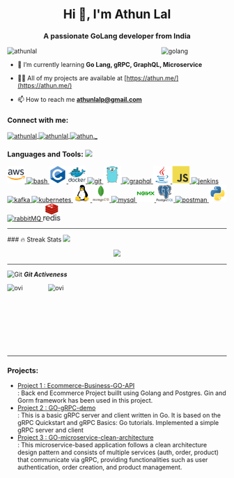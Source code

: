 <h1 align="center">Hi 👋, I'm Athun Lal</h1>
<h3 align="center">A passionate GoLang developer from India</h3>
<img align="right" alt="golang" width="150" src="https://i.pinimg.com/originals/ff/0c/70/ff0c7036ec6ccc0eafc1021431b17e7f.gif">

<p align="left">
  <img src="https://komarev.com/ghpvc/?username=athunlal&label=Profile%20views&color=0e75b6&style=flat" alt="athunlal" />
</p>

- 🌱 I’m currently learning **Go Lang, gRPC, GraphQL, Microservice**

- 👨‍💻 All of my projects are available at [https://athun.me/](https://athun.me/)

- 📫 How to reach me **athunlalp@gmail.com**

<h3 align="left">Connect with me:</h3>
<p align="left">
  <a href="https://linkedin.com/in/athunlal" target="blank">
    <img align="center" src="https://raw.githubusercontent.com/rahuldkjain/github-profile-readme-generator/master/src/images/icons/Social/linked-in-alt.svg" alt="athunlal" height="30" width="40" />
  </a>
  <a href="https://stackoverflow.com/users/athunlal" target="blank">
    <img align="center" src="https://raw.githubusercontent.com/rahuldkjain/github-profile-readme-generator/master/src/images/icons/Social/stack-overflow.svg" alt="athunlal" height="30" width="40" />
  </a>
  <a href="https://instagram.com/athun._" target="blank">
    <img align="center" src="https://raw.githubusercontent.com/rahuldkjain/github-profile-readme-generator/master/src/images/icons/Social/instagram.svg" alt="athun._" height="30" width="40" />
  </a>
</p>

<h3 align="left">Languages and Tools: <img src="https://media.giphy.com/media/iY8CRBdQXODJSCERIr/giphy.gif" width="35px"></h3> 

<p align="left"> <a href="https://aws.amazon.com" target="_blank" rel="noreferrer"> <img src="https://raw.githubusercontent.com/devicons/devicon/master/icons/amazonwebservices/amazonwebservices-original-wordmark.svg" alt="aws" width="40" height="40"/> </a> <a href="https://www.gnu.org/software/bash/" target="_blank" rel="noreferrer"> <img src="https://www.vectorlogo.zone/logos/gnu_bash/gnu_bash-icon.svg" alt="bash" width="40" height="40"/> </a> <a href="https://www.cprogramming.com/" target="_blank" rel="noreferrer"> <img src="https://raw.githubusercontent.com/devicons/devicon/master/icons/c/c-original.svg" alt="c" width="40" height="40"/> </a> <a href="https://www.docker.com/" target="_blank" rel="noreferrer"> <img src="https://raw.githubusercontent.com/devicons/devicon/master/icons/docker/docker-original-wordmark.svg" alt="docker" width="40" height="40"/> </a> <a href="https://git-scm.com/" target="_blank" rel="noreferrer"> <img src="https://www.vectorlogo.zone/logos/git-scm/git-scm-icon.svg" alt="git" width="40" height="40"/> </a> <a href="https://golang.org" target="_blank" rel="noreferrer"> <img src="https://raw.githubusercontent.com/devicons/devicon/master/icons/go/go-original.svg" alt="go" width="40" height="40"/> </a> <a href="https://graphql.org" target="_blank" rel="noreferrer"> <img src="https://www.vectorlogo.zone/logos/graphql/graphql-icon.svg" alt="graphql" width="40" height="40"/> </a> <a href="https://www.java.com" target="_blank" rel="noreferrer"> <img src="https://raw.githubusercontent.com/devicons/devicon/master/icons/java/java-original.svg" alt="java" width="40" height="40"/> </a> <a href="https://developer.mozilla.org/en-US/docs/Web/JavaScript" target="_blank" rel="noreferrer"> <img src="https://raw.githubusercontent.com/devicons/devicon/master/icons/javascript/javascript-original.svg" alt="javascript" width="40" height="40"/> </a> <a href="https://www.jenkins.io" target="_blank" rel="noreferrer"> <img src="https://www.vectorlogo.zone/logos/jenkins/jenkins-icon.svg" alt="jenkins" width="40" height="40"/> </a> <a href="https://kafka.apache.org/" target="_blank" rel="noreferrer"> <img src="https://www.vectorlogo.zone/logos/apache_kafka/apache_kafka-icon.svg" alt="kafka" width="40" height="40"/> </a> <a href="https://kubernetes.io" target="_blank" rel="noreferrer"> <img src="https://www.vectorlogo.zone/logos/kubernetes/kubernetes-icon.svg" alt="kubernetes" width="40" height="40"/> </a> <a href="https://www.linux.org/" target="_blank" rel="noreferrer"> <img src="https://raw.githubusercontent.com/devicons/devicon/master/icons/linux/linux-original.svg" alt="linux" width="40" height="40"/> </a> <a href="https://www.mongodb.com/" target="_blank" rel="noreferrer"> <img src="https://raw.githubusercontent.com/devicons/devicon/master/icons/mongodb/mongodb-original-wordmark.svg" alt="mongodb" width="40" height="40"/> </a> <a href="https://www.mysql.com/" target="_blank" rel="noreferrer"> <img src="https://img.shields.io/badge/MySQL-4479A1.svg?style=for-the-badge&logo=MySQL&logoColor=white" alt="mysql" width="70" height="35"/> </a> <a href="https://www.nginx.com" target="_blank" rel="noreferrer"> <img src="https://raw.githubusercontent.com/devicons/devicon/master/icons/nginx/nginx-original.svg" alt="nginx" width="40" height="40"/> </a> <a href="https://www.postgresql.org" target="_blank" rel="noreferrer"> <img src="https://raw.githubusercontent.com/devicons/devicon/master/icons/postgresql/postgresql-original-wordmark.svg" alt="postgresql" width="40" height="40"/> </a> <a href="https://postman.com" target="_blank" rel="noreferrer"> <img src="https://www.vectorlogo.zone/logos/getpostman/getpostman-icon.svg" alt="postman" width="40" height="40"/> </a> <a href="https://www.python.org" target="_blank" rel="noreferrer"> <img src="https://raw.githubusercontent.com/devicons/devicon/master/icons/python/python-original.svg" alt="python" width="40" height="40"/> </a> <a href="https://www.rabbitmq.com" target="_blank" rel="noreferrer"> <img src="https://www.vectorlogo.zone/logos/rabbitmq/rabbitmq-icon.svg" alt="rabbitMQ" width="40" height="40"/> </a> <a href="https://redis.io" target="_blank" rel="noreferrer"> <img src="https://raw.githubusercontent.com/devicons/devicon/master/icons/redis/redis-original-wordmark.svg" alt="redis" width="40" height="40"/> </a> </p>


<hr>
### 🔥 Streak Stats <img src="https://media.giphy.com/media/iY8CRBdQXODJSCERIr/giphy.gif" width="30px">&nbsp;
<p align="center"><img src="https://github-readme-streak-stats.herokuapp.com/?user=athunlal&theme=dark&hide_border=false"  /></p>

<hr>
<p>
<img src="https://media.giphy.com/media/W5eoZHPpUx9sapR0eu/giphy.gif" width="30px" alt="Git"/>&nbsp;<i><b>Git Activeness</b></i>

</p><p><img align="left" src="https://github-readme-stats.vercel.app/api/top-langs?username=athunlal&show_icons=true&locale=en&layout=compact&theme=gruvbox" alt="ovi" /></p>
<p>&nbsp;<img align="right" src="https://github-readme-stats.vercel.app/api?username=athunlal&show_icons=true&locale=en&theme=gruvbox" alt="ovi" width="410" /></p>
<br><br><br><br><br><br><br>
<hr>

<h3 align="left">Projects:</h3>
<ul>
  <li><a href="https://github.com/Athunlal/Ecommerce-Business-GO-API" target="_blank">Project 1 : Ecommerce-Business-GO-API</a><br>: Back end Ecommerce Project buillt using Golang and Postgres. Gin and Gorm framework has been used in this project.</li>

 <li><a href="https://github.com/Athunlal/GO-gRPC-demo" target="_blank">Project 2 : GO-gRPC-demo</a><br>: This is a basic gRPC server and client written in Go. It is based on the gRPC Quickstart and gRPC Basics: Go tutorials. Implemented a simple gRPC server and client</li>

 <li><a href="https://github.com/Athunlal/GO-microservice-clean-architecture" target="_blank">Project 3 : GO-microservice-clean-architecture
</a><br>: This microservice-based application follows a clean architecture design pattern and consists of multiple services (auth, order, product) that communicate via gRPC, providing functionalities such as user authentication, order creation, and product management.</li>
  

